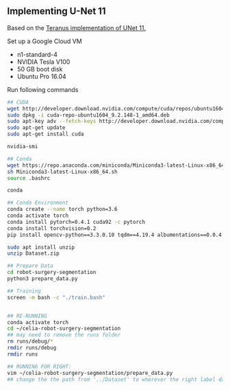 ## Implementing U-Net 11
Based on the [Teranus implementation of UNet 11.](https://github.com/ternaus/robot-surgery-segmentation)

Set up a Google Cloud VM
- n1-standard-4
- NVIDIA Tesla V100
- 50 GB boot disk
- Ubuntu Pro 16.04

Run following commands

```bash
## CUDA 
wget http://developer.download.nvidia.com/compute/cuda/repos/ubuntu1604/x86_64/cuda-repo-ubuntu1604_9.2.148-1_amd64.deb
sudo dpkg -i cuda-repo-ubuntu1604_9.2.148-1_amd64.deb
sudo apt-key adv --fetch-keys http://developer.download.nvidia.com/compute/cuda/repos/ubuntu1604/x86_64/7fa2af80.pub
sudo apt-get update
sudo apt-get install cuda

nvidia-smi

## Conda
wget https://repo.anaconda.com/miniconda/Miniconda3-latest-Linux-x86_64.sh
sh Miniconda3-latest-Linux-x86_64.sh
source .bashrc

conda

## Conda Environment
conda create --name torch python=3.6
conda activate torch
conda install pytorch=0.4.1 cuda92 -c pytorch
conda install torchvision=0.2
pip install opencv-python==3.3.0.10 tqdm==4.19.4 albumentations==0.0.4

sudo apt install unzip
unzip Dataset.zip

## Prepare Data
cd robot-surgery-segmentation
python3 prepare_data.py

## Training 
screen -m bash -c "./train.bash"


## RE-RUNNING
conda activate torch
cd ~/celia-robot-surgery-segmentation
## may need to remove the runs folder
rm runs/debug/*
rmdir runs/debug
rmdir runs

## RUNNING FOR RIGHT:
vim ~/celia-robot-surgery-segmentation/prepare_data.py
## change the the path from '../Dataset' to wherever the right label data is


```
